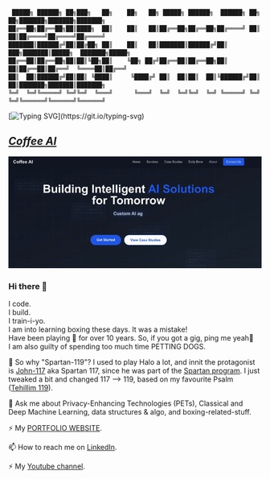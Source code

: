 ```
 █████╗ ██████╗ ██╗███╗   ██╗    ██╗   ██╗ █████╗ ██████╗  ██████╗ ██╗  ██╗███████╗███████╗███████╗
██╔══██╗██╔══██╗██║████╗  ██║    ██║   ██║██╔══██╗██╔══██╗██╔════╝ ██║  ██║██╔════╝██╔════╝██╔════╝
███████║██████╔╝██║██╔██╗ ██║    ██║   ██║███████║██████╔╝██║  ███╗███████║█████╗  ███████╗█████╗  
██╔══██║██╔══██╗██║██║╚██╗██║    ╚██╗ ██╔╝██╔══██║██╔══██╗██║   ██║██╔══██║██╔══╝  ╚════██║██╔══╝  
██║  ██║██████╔╝██║██║ ╚████║     ╚████╔╝ ██║  ██║██║  ██║╚██████╔╝██║  ██║███████╗███████║███████╗
╚═╝  ╚═╝╚═════╝ ╚═╝╚═╝  ╚═══╝      ╚═══╝  ╚═╝  ╚═╝╚═╝  ╚═╝ ╚═════╝ ╚═╝  ╚═╝╚══════╝╚══════╝╚══════╝
```
                          
[![Typing SVG](https://readme-typing-svg.demolab.com?font=Fira+Code&duration=4000&pause=10&multiline=true&width=600&height=100&lines=hi%2C+I+am+Abin.+welcome+to+my+GitHub.;I+am+a+Machine+Learning+Engineer%2C;+and+a+Privacy+Proponent.)](https://git.io/typing-svg)

## <i>[Coffee AI](https://coffeeai.co/)</i>
![Coffee AI](https://github.com/Spartan-119/Spartan-119/blob/master/coffeeai.gif)

### Hi there 👋

I code.<br>
I build.<br>
I train-i-yo.<br>
I am into learning boxing these days. It was a mistake!<br>
Have been playing 🎸 for over 10 years. So, if you got a gig, ping me yeah🤘<br>
I am also guilty of spending too much time PETTING DOGS. <br>


🤔 So why "Spartan-119"? I used to play Halo a lot, and innit the protagonist is [John-117](https://halo.fandom.com/wiki/John-117) aka Spartan 117, since he was part of the [Spartan program](https://halo.fandom.com/wiki/SPARTAN-II_Program). I just tweaked a bit and changed 117 --> 119, based on my favourite Psalm ([Tehillim 119](https://www.sefaria.org/Psalms.119?lang=bi)).

💬 Ask me about Privacy-Enhancing Technologies (PETs), Classical and Deep Machine Learning, data structures & algo, and boxing-related-stuff.

⚡ My [PORTFOLIO WEBSITE](https://spartan-119.github.io/portfolio/).

📫 How to reach me on [LinkedIn](https://www.linkedin.com/in/datasciencejokes/).

⚡ My [Youtube channel](https://www.youtube.com/channel/UCJOlMQlzoq5kQ3m8tdoH3QA).

<!--
**Spartan-119/Spartan-119** is a ✨ _special_ ✨ repository because its `README.md` (this file) appears on your GitHub profile.

Here are some ideas to get you started:

- 🔭 I’m currently working on ...
- 🌱 I’m currently learning Deep learning, NLP, and Pen Testing 
- 👯 I’m looking to collaborate on ...
- 🤔 I’m looking for help with ...
- 💬 Ask me about Machine Learning, Linear regression, data structures & algo
- 📫 How to reach me: ...
- 😄 Pronouns: ...
- ⚡ Fun fact: ...
-->
